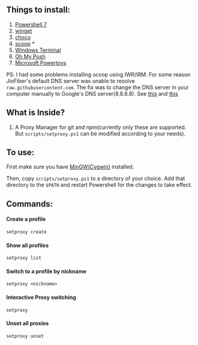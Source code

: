 ## Things to install:

1. [Powershell 7](https://learn.microsoft.com/en-us/powershell/scripting/install/installing-powershell-on-windows?view=powershell-7.3)
2. [winget](https://learn.microsoft.com/en-us/windows/package-manager/winget/)
3. [choco](https://chocolatey.org/install)
4. [scoop](https://scoop.sh/) * 
5. [Windows Terminal](https://github.com/microsoft/terminal)
6. [Oh My Posh](https://ohmyposh.dev/docs/)
7. [Microsoft Powertoys](https://github.com/microsoft/PowerToys)

PS: I had some problems installing scoop using IWR/IRM. For some reason JioFiber's default DNS server was unable
to resolve `raw.githubusercontent.com`. The fix was to change the DNS server in your computer manually to Google's
DNS server(8.8.8.8). See [this](https://github.com/orgs/community/discussions/32889#discussioncomment-4320144) and [this](https://www.windowscentral.com/how-change-your-pcs-dns-settings-windows-10)


## What is Inside?

1. A Proxy Manager for git and npm(currently only these are supported. But `scripts/setproxy.ps1` can be modified according to your needs).

## To use:

First make sure you have [MinGW(Cygwin)](https://cygwin.com/) installed.

Then, copy `scripts/setproxy.ps1` to a directory of your choice. Add that directory to the `$PATH` and restart Powershell for the changes to
take effect.

## Commands:

#### Create a profile
```
setproxy create
```
#### Show all profiles 
```
setproxy list
```
#### Switch to a profile by nickname 
```
setproxy <nickname>
```
#### Interactive Proxy switching 
```
setproxy
```
#### Unset all proxies
```
setproxy unset
```
